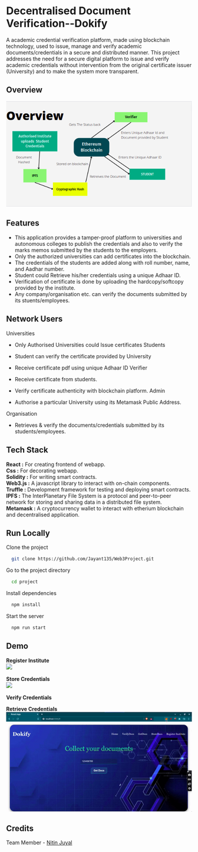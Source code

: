 # Decentralised Document Verification--Dokify
A academic credential verification platform, made using blockchain technology, used to issue, manage and verify academic documents/credentials in a secure and distributed manner. This project addresses the need for a secure digital platform to issue and verify academic credentials without intervention from the original certificate issuer (University) and to make the system more transparent.


## Overview
![](Readmedata/overview.png)


## Features

- This application provides a tamper-proof platform to universities and autonomous colleges to publish the credentials and also to verify the marks memos submitted by the students to the employers.
- Only the authorized universities can add certificates into the blockchain.
- The credentials of the students are added along with roll number, name, and Aadhar number.
- Student could Retrieve his/her credentials using a unique Adhaar ID.
- Verification of certificate is done by uploading the hardcopy/softcopy provided by the institute.
- Any company/organisation etc. can verify the documents submitted by its stuents/employees.


## Network Users
Universities

- Only Authorised Universities could Issue certificates
Students

- Student can verify the certificate provided by University
- Receive certificate pdf using unique Adhaar ID
Verifier

- Receive certificate from students.
- Verify certificate authenticity with blockchain platform.
Admin

- Authorise a particular University using its Metamask Public Address.

Organisation
- Retrieves & verify the documents/credentials submitted by its students/employees.


## Tech Stack

**React :**  For creating frontend of webapp.  
**Css :** For decorating webapp.  
**Solidity :** For writing smart contracts.  
**Web3.js :** A javascript library to interact with on-chain components.  
**Truffle :** Development framework for testing and deploying smart contracts.  
**IPFS :** The InterPlanetary File System is a protocol and peer-to-peer network for storing and sharing data in a distributed file system.  
**Metamask :** A cryptocurrency wallet to interact with etherium blockchain and decentralised application.



## Run Locally

Clone the project

```bash
  git clone https://github.com/Jayant135/Web3Project.git
```

Go to the project directory

```bash
  cd project
```

Install dependencies

```bash
  npm install
```

Start the server

```bash
  npm run start
```

## Demo

**Register Institute**<br/>
![](Readmedata/RegisterInstitute.gif)

**Store Credentials**<br/>
![](Readmedata/store.gif)

**Verify Credentials**<br/>

**Retrieve Credentials**<br/>
![](Readmedata/GetDocs.gif)


## Credits
Team Member - [Nitin Juyal](https://github.com/NitinJuyal1610)

